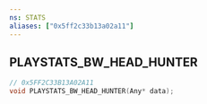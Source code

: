 ```yaml
---
ns: STATS
aliases: ["0x5ff2c33b13a02a11"]
---
```

## PLAYSTATS_BW_HEAD_HUNTER

```c
// 0x5FF2C33B13A02A11
void PLAYSTATS_BW_HEAD_HUNTER(Any* data);
```
